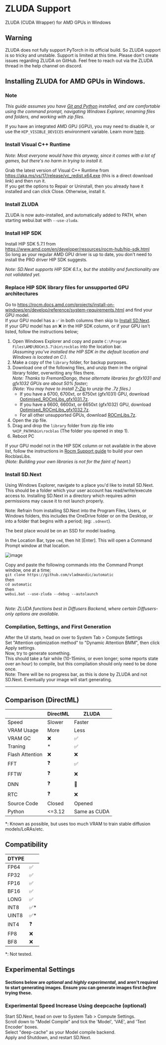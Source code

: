 # ZLUDA Support

ZLUDA (CUDA Wrapper) for AMD GPUs in Windows

## Warning

ZLUDA does not fully support PyTorch in its official build. So ZLUDA support is so tricky and unstable. Support is limited at this time.
Please don't create issues regarding ZLUDA on GitHub. Feel free to reach out via the ZLUDA thread in the help channel on discord.

## Installing ZLUDA for AMD GPUs in Windows.

### Note

_This guide assumes you have [Git and Python](https://github.com/vladmandic/automatic/wiki/Installation#install-python-and-git) installed, and are comfortable using the command prompt, navigating Windows Explorer, renaming files and folders, and working with zip files._

If you have an integrated AMD GPU (iGPU), you may need to disable it, or use the `HIP_VISIBLE_DEVICES` environment variable. Learn more [here](https://github.com/vosen/ZLUDA?tab=readme-ov-file#hardware).

### Install Visual C++ Runtime

_Note: Most everyone would have this anyway, since it comes with a lot of games, but there's no harm in trying to install it._  

Grab the latest version of Visual C++ Runtime from https://aka.ms/vs/17/release/vc_redist.x64.exe (this is a direct download link) and then run it.  
If you get the options to Repair or Uninstall, then you already have it installed and can click Close. Otherwise, install it.  

### Install ZLUDA

ZLUDA is now auto-installed, and automatically added to PATH, when starting webui.bat with `--use-zluda`.

### Install HIP SDK

Install HIP SDK 5.7.1 from https://www.amd.com/en/developer/resources/rocm-hub/hip-sdk.html  
So long as your regular AMD GPU driver is up to date, you don't need to install the PRO driver HIP SDK suggests.

_Note: SD.Next supports HIP SDK 6.1.x, but the stability and functionality are not validated yet._

### Replace HIP SDK library files for unsupported GPU architectures

Go to https://rocm.docs.amd.com/projects/install-on-windows/en/develop/reference/system-requirements.html and find your GPU model.  
If your GPU model has a ✅ in both columns then skip to [Install SD.Next](https://github.com/vladmandic/automatic/wiki/ZLUDA#install-sdnext).    
If your GPU model has an ❌ in the HIP SDK column, or if your GPU isn't listed, follow the instructions below;  

1. Open Windows Explorer and copy and paste `C:\Program Files\AMD\ROCm\5.7\bin\rocblas` into the location bar.  
   _(Assuming you've installed the HIP SDK in the default location and Windows is located on C:)._
2. Make a copy of the `library` folder, for backup purposes.  
3. Download one of the following files, and unzip them in the original library folder, overwriting any files there.  
   _Note: Thanks to FremontDango, these alternate libraries for gfx1031 and gfx1032 GPUs are about 50% faster;_  
   _(Note: You may have to install [7-Zip](https://www.7-zip.org/) to unzip the .7z files.)_  
   - If you have a 6700, 6700xt, or 6750xt (gfx1031) GPU, download [Optimised_ROCmLibs_gfx1031.7z](https://github.com/brknsoul/ROCmLibs/raw/main/Optimised_ROCmLibs_gfx1031.7z?download=).  
   - If you have a 6600, 6600xt, or 6650xt (gfx1032) GPU, download [Optimised_ROCmLibs_gfx1032.7z](https://github.com/brknsoul/ROCmLibs/raw/main/Optimised_ROCmLibs_gfx1032.7z?download=).  
   - For all other unsupported GPUs, download [ROCmLibs.7z](https://github.com/brknsoul/ROCmLibs/raw/main/ROCmLibs.7z?download=).  
4. Open the zip file.
5. Drag and drop the `library` folder from zip file into `%HIP_PATH%bin\rocblas` (The folder you opened in step 1).
6. Reboot PC

If your GPU model not in the HIP SDK column or not available in the above list, follow the instructions in [Rocm Support guide](https://github.com/vladmandic/automatic/wiki/Rocm-Support) to build your own RocblasLibs.  
(_Note: Building your own libraries is not for the faint of heart._)  

### Install SD.Next

Using Windows Explorer, navigate to a place you'd like to install SD.Next. This should be a folder which your user account has read/write/execute access to. Installing SD.Next in a directory which requires admin permissions may cause it to not launch properly. 

Note: Refrain from installing SD.Next into the Program Files, Users, or Windows folders, this includes the OneDrive folder or on the Desktop, or into a folder that begins with a period; (eg: `.sdnext`).  

The best place would be on an SSD for model loading.  

In the Location Bar, type `cmd`, then hit [Enter]. This will open a Command Prompt window at that location.  

![image](https://github.com/vladmandic/automatic/assets/1969381/8a24ff53-4fe9-4260-8674-badcdc3d5aa5)

Copy and paste the following commands into the Command Prompt window, one at a time;  
`git clone https://github.com/vladmandic/automatic`  
then  
`cd automatic`  
then  
`webui.bat --use-zluda --debug --autolaunch`
<br /><br />

_Note: ZLUDA functions best in Diffusers Backend, where certain Diffusers-only options are available._  

### Compilation, Settings, and First Generation

After the UI starts, head on over to System Tab > Compute Settings  
Set "Attention optimization method" to "Dynamic Attention BMM", then click Apply settings.  
Now, try to generate something.  
This should take a fair while (10-15mins, or even longer; some reports state over an hour) to compile, but this compilation should only need to be done once.  
Note: There will be no progress bar, as this is done by ZLUDA and not SD.Next. Eventually your image will start generating.

---

## Comparison (DirectML)

|             | DirectML | ZLUDA  |
|-------------|----------|--------|
| Speed       | Slower   | Faster |
| VRAM Usage  | More     | Less   |
| VRAM GC     | ❌        | ✅      |
| Traning     | *        | ✅      |
| Flash Attention | ❌   | ❌      |
| FFT         | ❓        | ✅      |
| FFTW        | ❓        | ❌      |
| DNN         | ❓        | 🚧      |
| RTC         | ❓        | ❌      |
| Source Code | Closed   | Opened |
| Python | <=3.12 | Same as CUDA |

*: Known as possible, but uses too much VRAM to train stable diffusion models/LoRAs/etc.

## Compatibility

| DTYPE |            |
|-------|------------|
| FP64  | ✅          |
| FP32  | ✅          |
| FP16  | ✅          |
| BF16  | ✅          |
| LONG  | ✅          |
| INT8  | ✅*         |
| UINT8 | ✅*         |
| INT4  | ❓          |
| FP8   | ❌          |
| BF8   | ❌          |

*: Not tested.

## Experimental Settings

#### Sections below are _optional_ and _highly experimental_, and aren't required to start generating images. Ensure you can generate images first _before_ trying these.

### Experimental Speed Increase Using deepcache (optional)

Start SD.Next, head on over to System Tab > Compute Settings.  
Scroll down to "Model Compile" and tick the 'Model', 'VAE', and 'Text Encoder' boxes.  
Select "deep-cache" as your Model compile backend.  
Apply and Shutdown, and restart SD.Next.

